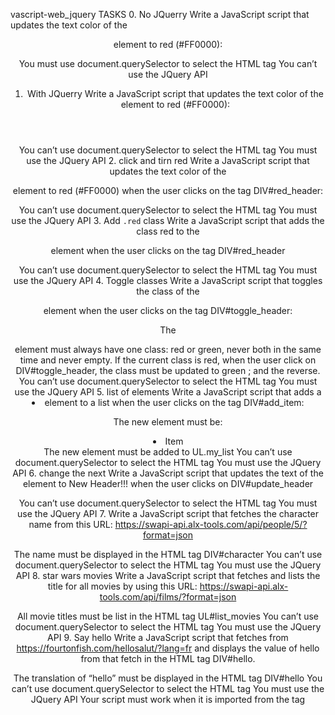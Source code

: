 vascript-web_jquery
TASKS
0. No JQuerry
Write a JavaScript script that updates the text color of the <header> element to red (#FF0000):

You must use document.querySelector to select the HTML tag
You can’t use the JQuery API
1.  With JQuerry 
Write a JavaScript script that updates the text color of the <header> element to red (#FF0000):

You can’t use document.querySelector to select the HTML tag
You must use the JQuery API
2. click and tirn red
Write a JavaScript script that updates the text color of the <header> element to red (#FF0000) when the user clicks on
the tag DIV#red_header:

You can’t use document.querySelector to select the HTML tag
You must use the JQuery API
3. Add `.red` class
Write a JavaScript script that adds the class red to the <header> element when the user clicks on the tag DIV#red_header

You can’t use document.querySelector to select the HTML tag
You must use the JQuery API
4. Toggle classes
Write a JavaScript script that toggles the class of the <header> element when the user clicks on the tag
DIV#toggle_header:

The <header> element must always have one class: red or green, never both in the same time and never empty.
If the current class is red, when the user click on DIV#toggle_header, the class must be updated to green ; and the
reverse.
You can’t use document.querySelector to select the HTML tag
You must use the JQuery API
5. list of elements
Write a JavaScript script that adds a <li> element to a list when the user clicks on the tag DIV#add_item:

The new element must be: <li>Item</li>
The new element must be added to UL.my_list
You can’t use document.querySelector to select the HTML tag
You must use the JQuery API
6. change the next
Write a JavaScript script that updates the text of the <header> element to New Header!!! when the user clicks on
DIV#update_header

You can’t use document.querySelector to select the HTML tag
You must use the JQuery API
7. Write a JavaScript script that fetches the character name from this URL:
https://swapi-api.alx-tools.com/api/people/5/?format=json

The name must be displayed in the HTML tag DIV#character
You can’t use document.querySelector to select the HTML tag
You must use the JQuery API
8. star wars movies
Write a JavaScript script that fetches and lists the title for all movies by using this URL:
https://swapi-api.alx-tools.com/api/films/?format=json

All movie titles must be list in the HTML tag UL#list_movies
You can’t use document.querySelector to select the HTML tag
You must use the JQuery API
9. Say hello
Write a JavaScript script that fetches from https://fourtonfish.com/hellosalut/?lang=fr and displays the value of
hello from that fetch in the HTML tag DIV#hello.

The translation of “hello” must be displayed in the HTML tag DIV#hello
You can’t use document.querySelector to select the HTML tag
You must use the JQuery API
Your script must work when it is imported from the <head> tag
